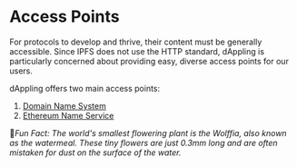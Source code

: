 # Access Points

For protocols to develop and thrive, their content must be generally accessible. Since IPFS does not use the HTTP standard, dAppling is particularly concerned about providing easy, diverse access points for our users.&#x20;

dAppling offers two main access points:

1. [Domain Name System](domain-name-system.md)
2. [Ethereum Name Service](ethereum-name-service.md)



:cactus:_Fun Fact: The world's smallest flowering plant is the Wolffia, also known as the watermeal. These tiny flowers are just 0.3mm long and are often mistaken for dust on the surface of the water._

